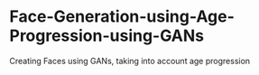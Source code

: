 # Face-Generation-using-Age-Progression-using-GANs
Creating Faces using GANs, taking into account age progression
